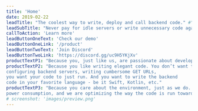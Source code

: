 ```yaml
---
title: 'Home'
date: 2019-02-22
leadTitle: "The coolest way to write, deploy and call backend code." #"Write and deploy backend code seamlessly!"
leadSubTitle: "Never pay for idle servers or write unnecessary code again" #'Simple backend functions for web and mobile developers. Happy hacking!'
callToAction: 'Learn more'
leadButtonOneText: 'Check our demo'
leadButtonOneLink: '/product'
leadButtonTwoText: 'Join Discord'
leadButtonTwoLink: 'https://discord.gg/uc9H5YKjXv'
productTextP1: "Because you, just like us, are passionate about developing new apps, new features. You want to bring them to your users as fast as possible. You want to focus on your code, develop, debug, release and iterate fast."
productTextP2: "Because you like writing elegant code. You don’t want to lose time 
configuring backend servers, writing cumbersome GET URLs, 
you want your code to just run. And you want to write the backend 
code in your favorite language - be it Swift, Kotlin, etc."
productTextP3: "Because you care about the environment, just as we do.  We are passionate about 
power consumption, and we are optimizing the way the code is run towards our goal of zero overhead, fastest cold start delay, best CPU and memory resource allocation."
# screenshot: 'images/preview.png'
---
```

